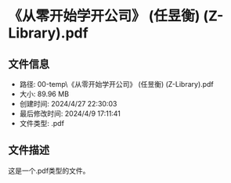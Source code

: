 ﻿# 《从零开始学开公司》 (任昱衡) (Z-Library).pdf

## 文件信息
- 路径: 00-temp\《从零开始学开公司》 (任昱衡) (Z-Library).pdf
- 大小: 89.96 MB
- 创建时间: 2024/4/27 22:30:03
- 最后修改时间: 2024/4/9 17:11:41
- 文件类型: .pdf

## 文件描述
这是一个.pdf类型的文件。

